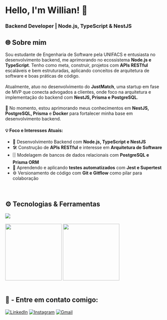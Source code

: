 <h1 align="left">Hello, I'm Willian! 👋</h1>
<h3 align="left">Backend Developer | Node.js, TypeScript & NestJS</h3>

## 🌐 Sobre mim

<p>
  Sou estudante de Engenharia de Software pela UNIFACS e entusiasta no desenvolvimento backend, me aprimorando no ecossistema <strong>Node.js e TypeScript</strong>. Tenho como meta, construir, projetos com <strong>APIs RESTful</strong> escaláveis e bem estruturadas, aplicando conceitos de arquitetura de software e boas práticas de código.
  <br><br>
  Atualmente, atuo no desenvolvimento do <b>JustMatch</b>, uma startup em fase de MVP que conecta advogados a clientes, onde foco na arquitetura e implementação do backend com <strong>NestJS, Prisma e PostgreSQL</strong>.
  <br><br>
  🌱 No momento, estou aprimorando meus conhecimentos em <b>NestJS, PostgreSQL, Prisma</b> e <b>Docker</b> para fortalecer minha base em desenvolvimento backend.
</p>

#### 💡 Foco e Interesses Atuais:
- 🚀 Desenvolvimento Backend com **Node.js, TypeScript e NestJS**
- 🛠️ Construção de **APIs RESTful** e interesse em **Arquitetura de Software**
- 🗄️ Modelagem de bancos de dados relacionais com **PostgreSQL e Prisma ORM**
- 🧪 Aprendendo e aplicando **testes automatizados** com **Jest e Supertest**
- ⚙️ Versionamento de código com **Git e Gitflow** como pilar para colaboração

</div>
<br>

## ⚙️ Tecnologias & Ferramentas  


<div align="left">
  <img src="https://skillicons.dev/icons?i=ts,nodejs,nestjs,nextjs,react,postgresql,prisma,docker,git,jest,linux,vscode" />
</div>

<br>

<div align="left">

<img height="180em" src="https://github-readme-stats.vercel.app/api?username=willianfigueiredodev&show_icons=true&theme=merko"/>

<img height="180em" src="https://github-readme-stats.vercel.app/api/top-langs/?username=willianfigueiredodev&layout=compact&langs_count=7&theme=merko"/>

</div>

<br>

<h2 align="left"> 
  🔗 - Entre em contato comigo:
</h2>

<div align="left"> 

<a href="https://www.linkedin.com/in/willianfigueiredodev/" target="_blank"><img src="https://img.shields.io/badge/-LinkedIn-0A66C2?style=for-the-badge&logo=linkedin&logoColor=white" alt="LinkedIn"></a>
<a href="https://www.instagram.com/willianfigueiredodev/" target="_blank"><img src="https://img.shields.io/badge/-Instagram-E4405F?style=for-the-badge&logo=instagram&logoColor=white" alt="Instagram"></a>
<a href="mailto:willianfigueiredodev@gmail.com" target="_blank"><img src="https://img.shields.io/badge/-Gmail-D14836?style=for-the-badge&logo=gmail&logoColor=white" alt="Gmail"></a>

</div>
